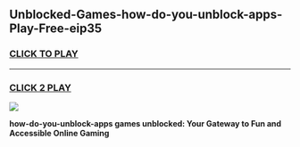 
## Unblocked-Games-how-do-you-unblock-apps-Play-Free-eip35
<h3>
<a href="https://premium76.site?title=how-do-you-unblock-apps&ref=23A">CLICK TO PLAY</a></h3>
<hr>

<h3>
<a href="https://premium76.site?title=how-do-you-unblock-apps&ref=23A">CLICK 2 PLAY</a>
  
</h3>

<a href="https://premium76.site?title=how-do-you-unblock-apps&ref=23A"><img src="https://clearcache.store/games.png"></a>


**how-do-you-unblock-apps games unblocked: Your Gateway to Fun and Accessible Online Gaming**
